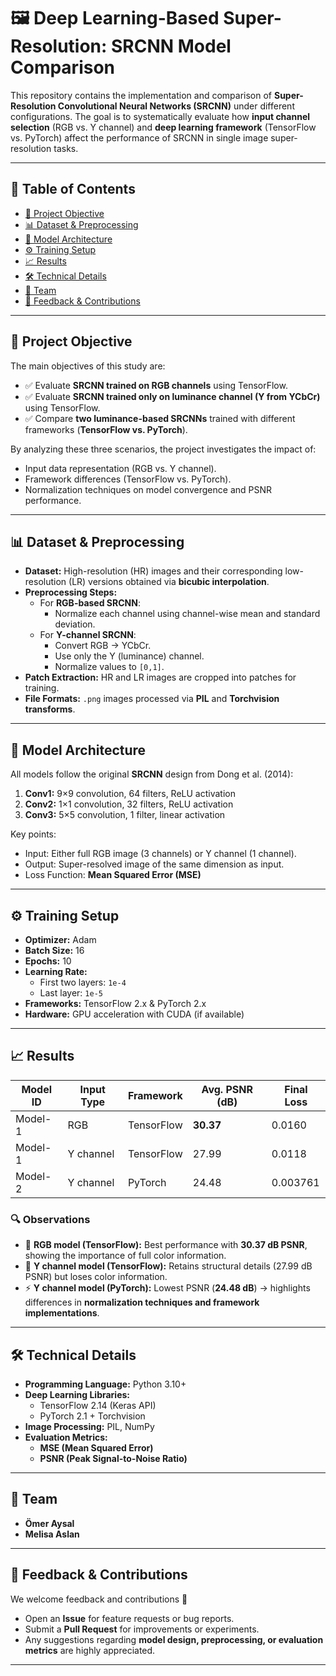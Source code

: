 # 🖼️ Deep Learning-Based Super-Resolution: SRCNN Model Comparison  

This repository contains the implementation and comparison of **Super-Resolution Convolutional Neural Networks (SRCNN)** under different configurations. The goal is to systematically evaluate how **input channel selection** (RGB vs. Y channel) and **deep learning framework** (TensorFlow vs. PyTorch) affect the performance of SRCNN in single image super-resolution tasks.  

---

## 📖 Table of Contents
- [🎯 Project Objective](#-project-objective)  
- [📊 Dataset & Preprocessing](#-dataset--preprocessing)  
- [🧠 Model Architecture](#-model-architecture)  
- [⚙️ Training Setup](#️-training-setup)  
- [📈 Results](#-results)  
- [🛠️ Technical Details](#️-technical-details)  
- [👥 Team](#-team)  
- [📌 Feedback & Contributions](#-feedback--contributions)  

---

## 🎯 Project Objective
The main objectives of this study are:  
- ✅ Evaluate **SRCNN trained on RGB channels** using TensorFlow.  
- ✅ Evaluate **SRCNN trained only on luminance channel (Y from YCbCr)** using TensorFlow.  
- ✅ Compare **two luminance-based SRCNNs** trained with different frameworks (**TensorFlow vs. PyTorch**).  

By analyzing these three scenarios, the project investigates the impact of:  
- Input data representation (RGB vs. Y channel).  
- Framework differences (TensorFlow vs. PyTorch).  
- Normalization techniques on model convergence and PSNR performance.  

---

## 📊 Dataset & Preprocessing
- **Dataset:** High-resolution (HR) images and their corresponding low-resolution (LR) versions obtained via **bicubic interpolation**.  
- **Preprocessing Steps:**  
  - For **RGB-based SRCNN**:  
    - Normalize each channel using channel-wise mean and standard deviation.  
  - For **Y-channel SRCNN**:  
    - Convert RGB → YCbCr.  
    - Use only the Y (luminance) channel.  
    - Normalize values to `[0,1]`.  
- **Patch Extraction:** HR and LR images are cropped into patches for training.  
- **File Formats:** `.png` images processed via **PIL** and **Torchvision transforms**.  

---

## 🧠 Model Architecture
All models follow the original **SRCNN** design from Dong et al. (2014):  

1. **Conv1:** 9×9 convolution, 64 filters, ReLU activation  
2. **Conv2:** 1×1 convolution, 32 filters, ReLU activation  
3. **Conv3:** 5×5 convolution, 1 filter, linear activation  

Key points:  
- Input: Either full RGB image (3 channels) or Y channel (1 channel).  
- Output: Super-resolved image of the same dimension as input.  
- Loss Function: **Mean Squared Error (MSE)**  

---

## ⚙️ Training Setup
- **Optimizer:** Adam  
- **Batch Size:** 16  
- **Epochs:** 10  
- **Learning Rate:**  
  - First two layers: `1e-4`  
  - Last layer: `1e-5`  
- **Frameworks:** TensorFlow 2.x & PyTorch 2.x  
- **Hardware:** GPU acceleration with CUDA (if available)  

---

## 📈 Results

| Model ID | Input Type | Framework   | Avg. PSNR (dB) | Final Loss |
|----------|-----------|-------------|----------------|------------|
| Model-1  | RGB       | TensorFlow  | **30.37**      | 0.0160     |
| Model-1  | Y channel | TensorFlow  | 27.99          | 0.0118     |
| Model-2  | Y channel | PyTorch     | 24.48          | 0.003761   |

### 🔍 Observations
- 🎨 **RGB model (TensorFlow):** Best performance with **30.37 dB PSNR**, showing the importance of full color information.  
- 🌌 **Y channel model (TensorFlow):** Retains structural details (27.99 dB PSNR) but loses color information.  
- ⚡ **Y channel model (PyTorch):** Lowest PSNR (**24.48 dB**) → highlights differences in **normalization techniques and framework implementations**.  

---

## 🛠️ Technical Details
- **Programming Language:** Python 3.10+  
- **Deep Learning Libraries:**  
  - TensorFlow 2.14 (Keras API)  
  - PyTorch 2.1 + Torchvision  
- **Image Processing:** PIL, NumPy  
- **Evaluation Metrics:**  
  - **MSE (Mean Squared Error)**  
  - **PSNR (Peak Signal-to-Noise Ratio)**  

---

## 👥 Team
- **Ömer Aysal**  
- **Melisa Aslan**   

---

## 📌 Feedback & Contributions
We welcome feedback and contributions 🚀  
- Open an **Issue** for feature requests or bug reports.  
- Submit a **Pull Request** for improvements or experiments.  
- Any suggestions regarding **model design, preprocessing, or evaluation metrics** are highly appreciated.  

---

